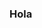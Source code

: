 ### Hola
<!--
**Pinzon2134/Pinzon2134** is a ✨ _special_ ✨ repository because its `README.md` (this file) appears on your GitHub profile.

Here are some ideas to get you started:

- 🌱 I’m currently learning ...la programación en java con android studio.
- 👯 I’m looking to collaborate on aplicaciones de android aunque apenas sé empezar jeje.
- 🤔 I’m looking for help with  la nueva versión de android studio ya que actualicé a artic fox pero no me permite  cambiarle el background a los botones. Sólo me sale el color predeterminado.
- 💬 Ask me about ...bueno la verdad es que estoy empezando y creo que no aportaría mucho pero si puedo colaborar en alguna duda  con gusto le ayudaré.
- 📫 How to reach me:  pinzon8417@gmail.com
- 😄 Pronouns:  Lucho
- ⚡ Fun fact: actualmente estoy trabajando en una aplicación sobre lavadoras.
-->
